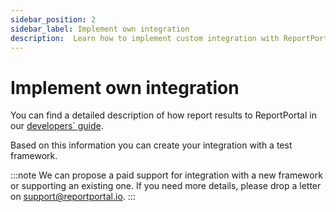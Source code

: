 ```yaml
---
sidebar_position: 2
sidebar_label: Implement own integration
description:  Learn how to implement custom integration with ReportPortal using the developer guide.
---
```


# Implement own integration

You can find a detailed description of how report results to ReportPortal in our [developers` guide](/developers-guides/ReportingDevelopersGuide).

Based on this information you can create your integration with a test framework.

:::note
We can propose a paid support for integration with a new framework or supporting an existing one. If you need more details, please drop a letter on support@reportportal.io.
:::
